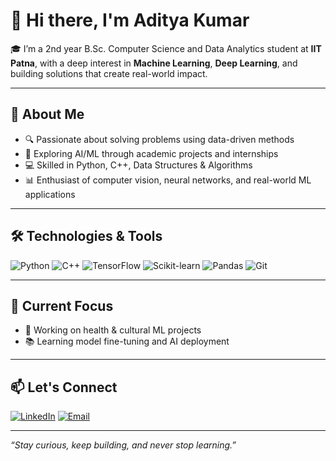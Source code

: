 # 👋 Hi there, I'm Aditya Kumar

🎓 I’m a 2nd year B.Sc. Computer Science and Data Analytics student at **IIT Patna**, with a deep interest in **Machine Learning**, **Deep Learning**, and building solutions that create real-world impact.

---

## 🧠 About Me

- 🔍 Passionate about solving problems using data-driven methods
- 🤖 Exploring AI/ML through academic projects and internships
- 💻 Skilled in Python, C++, Data Structures & Algorithms
- 📊 Enthusiast of computer vision, neural networks, and real-world ML applications

---

## 🛠️ Technologies & Tools

![Python](https://img.shields.io/badge/-Python-3776AB?style=flat-square&logo=python&logoColor=white)
![C++](https://img.shields.io/badge/-C++-00599C?style=flat-square&logo=c%2B%2B&logoColor=white)
![TensorFlow](https://img.shields.io/badge/-TensorFlow-FF6F00?style=flat-square&logo=tensorflow&logoColor=white)
![Scikit-learn](https://img.shields.io/badge/-Scikit--learn-F7931E?style=flat-square&logo=scikit-learn&logoColor=white)
![Pandas](https://img.shields.io/badge/-Pandas-150458?style=flat-square&logo=pandas&logoColor=white)
![Git](https://img.shields.io/badge/-Git-F05032?style=flat-square&logo=git&logoColor=white)

---

## 📌 Current Focus


- 🧪 Working on health & cultural ML projects
- 📚 Learning model fine-tuning and AI deployment

---

## 📫 Let's Connect

[![LinkedIn](https://img.shields.io/badge/-LinkedIn-blue?style=flat-square&logo=Linkedin&logoColor=white)](https://www.linkedin.com/in/aditya-kumar-iitpatna/)
[![Email](https://img.shields.io/badge/-Email-red?style=flat-square&logo=gmail&logoColor=white)](mailto:your.email@iitp.ac.in)

---

*“Stay curious, keep building, and never stop learning.”*
